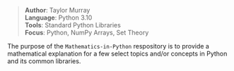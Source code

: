> **Author**: Taylor Murray  
> **Language**: Python 3.10  
> **Tools**:  Standard Python Libraries  
> **Focus**: Python, NumPy Arrays, Set Theory

The purpose of the `Mathematics-in-Python` respository is to provide a mathematical explanation for a few select topics and/or concepts in Python and its common libraries.
